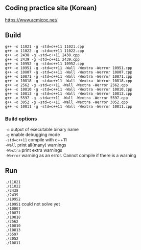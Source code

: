 ## Coding practice site (Korean)
https://www.acmicpc.net/
## Build
`g++ -o 11021 -g -std=c++11 11021.cpp`  
`g++ -o 11022 -g -std=c++11 11022.cpp`  
`g++ -o 2438 -g -std=c++11 2438.cpp`  
`g++ -o 2439 -g -std=c++11 2439.cpp`  
`g++ -o 10952 -g -std=c++11 10952.cpp`  
`g++ -o 10951 -g -std=c++11 -Wall -Wextra -Werror 10951.cpp`  
`g++ -o 10807 -g -std=c++11 -Wall -Wextra -Werror 10807.cpp`  
`g++ -o 10871 -g -std=c++11 -Wall -Wextra -Werror 10871.cpp`  
`g++ -o 10818 -g -std=c++11 -Wall -Wextra -Werror 10818.cpp`  
`g++ -o 2562 -g -std=c++11 -Wall -Wextra -Werror 2562.cpp`  
`g++ -o 10810 -g -std=c++11 -Wall -Wextra -Werror 10810.cpp`  
`g++ -o 10813 -g -std=c++11 -Wall -Wextra -Werror 10813.cpp`  
`g++ -o 5597 -g -std=c++11 -Wall -Wextra -Werror 5597.cpp`  
`g++ -o 3052 -g -std=c++11 -Wall -Wextra -Werror 3052.cpp`  
`g++ -o 10811 -g -std=c++11 -Wall -Wextra -Werror 10811.cpp`  

### Build options
`-o` output of executable binary name  
`-g` enable debugging mode  
`-std=c++11` compile with c++11  
`-Wall` print all(many) warnings  
`-Wextra`  print extra warnings  
`-Werror`  warning as an error. Cannot compile if there is a warning  

## Run
`./11021`  
`./11022`  
`./2438`  
`./2439`  
`./10952`  
`./10951` could not solve yet  
`./10807`  
`./10871`  
`./10818`  
`./2562`  
`./10810`  
`./10813`  
`./5597`  
`./3052`  
`./10811`  